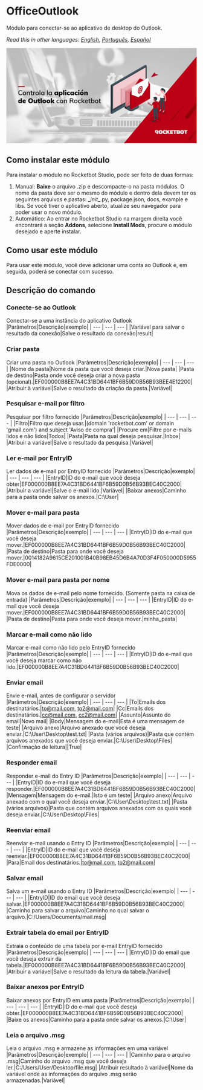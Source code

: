 # OfficeOutlook
  
Módulo para conectar-se ao aplicativo de desktop do Outlook.  

*Read this in other languages: [English](Manual_OfficeOutlook.md), [Português](Manual_OfficeOutlook.pr.md), [Español](Manual_OfficeOutlook.es.md)*
  
![banner](imgs/Banner_OfficeOutlook.png)
## Como instalar este módulo
  
Para instalar o módulo no Rocketbot Studio, pode ser feito de duas formas:
1. Manual: __Baixe__ o arquivo .zip e descompacte-o na pasta módulos. O nome da pasta deve ser o mesmo do módulo e dentro dela devem ter os seguintes arquivos e pastas: \__init__.py, package.json, docs, example e libs. Se você tiver o aplicativo aberto, atualize seu navegador para poder usar o novo módulo.
2. Automático: Ao entrar no Rocketbot Studio na margem direita você encontrará a seção **Addons**, selecione **Install Mods**, procure o módulo desejado e aperte instalar.  



## Como usar este módulo
Para usar este módulo, você deve adicionar uma conta ao Outlook e, em seguida, poderá se conectar com sucesso.


## Descrição do comando

### Conecte-se ao Outlook
  
Conectar-se a uma instância do aplicativo Outlook
|Parâmetros|Descrição|exemplo|
| --- | --- | --- |
|Variável para salvar o resultado da conexão|Salve o resultado da conexão|result|

### Criar pasta
  
Criar uma pasta no Outlook
|Parâmetros|Descrição|exemplo|
| --- | --- | --- |
|Nome da pasta|Nome da pasta que você deseja criar.|Nova pasta|
|Pasta de destino|Pasta onde você deseja criar a nova pasta (opcional).|EF000000B8EE7A4C31BD6441BF6B59D0B56B93BEE4E12200|
|Atribuir à variável|Salve o resultado da criação da pasta.|Variável|

### Pesquisar e-mail por filtro
  
Pesquisar por filtro fornecido
|Parâmetros|Descrição|exemplo|
| --- | --- | --- |
|Filtro|Filtro que deseja usar.|(domain 'rocketbot.com' or domain 'gmail.com') and subject 'Aviso de compra'|
|Procure em|Filtre por e-mails lidos e não lidos|Todos|
|Pasta|Pasta na qual deseja pesquisar.|Inbox|
|Atribuir a variável|Salve o resultado da pesquisa.|Variável|

### Ler e-mail por EntryID
  
Ler dados de e-mail por EntryID fornecido
|Parâmetros|Descrição|exemplo|
| --- | --- | --- |
|EntryID|ID do e-mail que você deseja obter|EF000000B8EE7A4C31BD6441BF6B59D0B56B93BEC40C2000|
|Atribuir a variável|Salve o e-mail lido.|Variável|
|Baixar anexos|Caminho para a pasta onde salvar os anexos.|C:\User\|

### Mover e-mail para pasta
  
Mover dados de e-mail por EntryID fornecido
|Parâmetros|Descrição|exemplo|
| --- | --- | --- |
|EntryID|ID do e-mail que você deseja mover.|EF000000B8EE7A4C31BD6441BF6B59D0B56B93BEC40C2000|
|Pasta de destino|Pasta para onde você deseja mover.|0014182A9615CE201001B40B98EB45D6B4A70D3F4F050000D5955FDE0000|

### Mover e-mail para pasta por nome
  
Mova os dados de e-mail pelo nome fornecido. (Somente pasta na caixa de entrada)
|Parâmetros|Descrição|exemplo|
| --- | --- | --- |
|EntryID|ID do e-mail que você deseja mover.|EF000000B8EE7A4C31BD6441BF6B59D0B56B93BEC40C2000|
|Pasta de destino|Pasta para onde você deseja mover.|minha_pasta|

### Marcar e-mail como não lido
  
Marcar e-mail como não lido pelo EntryID fornecido
|Parâmetros|Descrição|exemplo|
| --- | --- | --- |
|EntryID|ID do e-mail que você deseja marcar como não lido.|EF000000B8EE7A4C31BD6441BF6B59D0B56B93BEC40C2000|

### Enviar email
  
Envie e-mail, antes de configurar o servidor
|Parâmetros|Descrição|exemplo|
| --- | --- | --- |
|To|Emails dos destinatários.|to@mail.com, to2@mail.com|
|Cc|Emails dos destinatários.|cc@mail.com, cc2@mail.com|
|Assunto|Assunto do email|Novo mail|
|Body|Mensagem do e-mail|Esta é uma mensagem de teste|
|Arquivo anexo|Arquivo anexado que você deseja enviar.|C:\User\Desktop\test.txt|
|Pasta (vários arquivos)|Pasta que contém arquivos anexados que você deseja enviar.|C:\User\Desktop\Files|
|Confirmação de leitura||True|

### Responder email
  
Responder e-mail do Entry ID
|Parâmetros|Descrição|exemplo|
| --- | --- | --- |
|EntryID|ID do e-mail que você deseja responder.|EF000000B8EE7A4C31BD6441BF6B59D0B56B93BEC40C2000|
|Mensagem|Mensagem do e-mail.|Isto é um teste|
|Arquivo anexo|Arquivo anexado com o qual você deseja enviar.|C:\User\Desktop\test.txt|
|Pasta (vários arquivos)|Pasta que contém arquivos anexados com os quais você deseja enviar.|C:\User\Desktop\Files|

### Reenviar email
  
Reenviar e-mail usando o  Entry ID
|Parâmetros|Descrição|exemplo|
| --- | --- | --- |
|EntryID|ID do e-mail que você deseja reenviar.|EF000000B8EE7A4C31BD6441BF6B59D0B56B93BEC40C2000|
|Para|Email dos destinatários.|to@mail.com, to2@mail.com|

### Salvar email
  
Salva um e-mail usando o Entry ID
|Parâmetros|Descrição|exemplo|
| --- | --- | --- |
|EntryID|ID do email que você deseja salvar.|EF000000B8EE7A4C31BD6441BF6B59D0B56B93BEC40C2000|
|Caminho para salvar o arquivo|Caminho no qual salvar o arquivo.|C:/Users/Documents/mail.msg|

### Extrair tabela do email por EntryID
  
Extraia o conteúdo de uma tabela por e-mail EntryID fornecido
|Parâmetros|Descrição|exemplo|
| --- | --- | --- |
|EntryID|ID do email que você deseja extrair da tabela.|EF000000B8EE7A4C31BD6441BF6B59D0B56B93BEC40C2000|
|Atribuir a variável|Salve o resultado da leitura da tabela.|Variável|

### Baixar anexos por EntryID
  
Baixar anexos por EntryID em uma pasta
|Parâmetros|Descrição|exemplo|
| --- | --- | --- |
|EntryID|ID do e-mail que você deseja obter.|EF000000B8EE7A4C31BD6441BF6B59D0B56B93BEC40C2000|
|Baixe os anexos|Caminho para a pasta onde salvar os anexos.|C:\User\|

### Leia o arquivo .msg
  
Leia o arquivo .msg e armazene as informações em uma variável
|Parâmetros|Descrição|exemplo|
| --- | --- | --- |
|Caminho para o arquivo .msg|Caminho do arquivo .msg que você deseja ler.|C:/Users/User/Desktop/file.msg|
|Atribuir resultado à variável|Nome da variável onde as informações do arquivo .msg serão armazenadas.|Variável|
